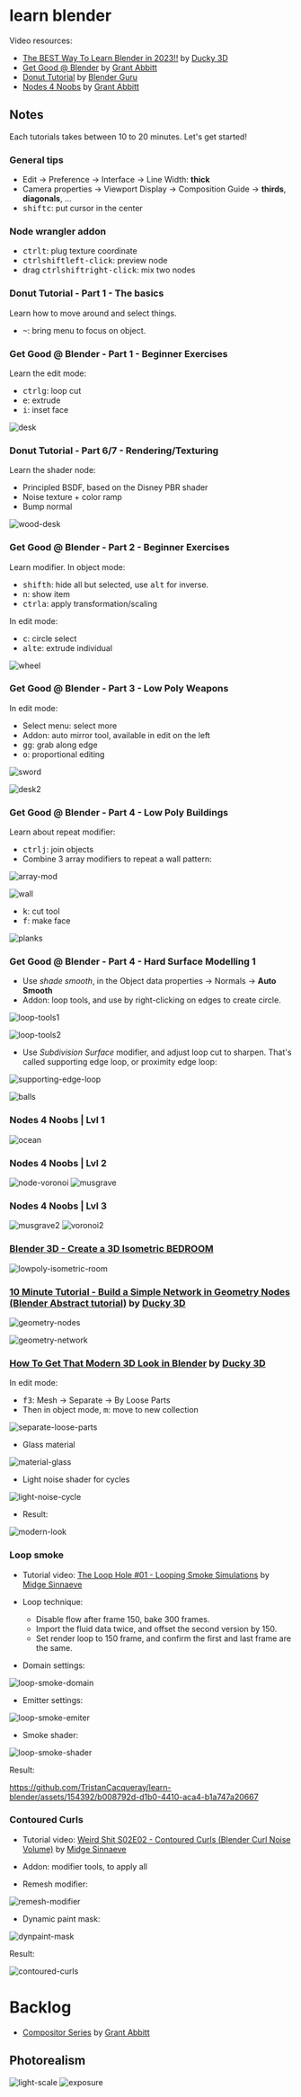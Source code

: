 # learn blender

Video resources:

- [The BEST Way To Learn Blender in 2023!!](https://www.youtube.com/watch?v=8K4AShjq-MU) by [Ducky 3D][d3]
- [Get Good @ Blender](https://www.youtube.com/playlist?list=PLn3ukorJv4vvv3ZpWJYvV5Tmvo7ISO-NN) by [Grant Abbitt][grabbitt]
- [Donut Tutorial](https://www.blenderguru.com/tutorials/2022/1/27/how-to-use-blender) by [Blender Guru](https://www.blenderguru.com)
- [Nodes 4 Noobs](https://www.youtube.com/playlist?list=PLn3ukorJv4vtnU_TaZob7QD6Q8d9C9Ki7) by [Grant Abbitt][grabbitt]

## Notes

Each tutorials takes between 10 to 20 minutes. Let's get started!

### General tips

- Edit -> Preference -> Interface -> Line Width: **thick**
- Camera properties -> Viewport Display -> Composition Guide -> **thirds**, **diagonals**, ...
- <kbd>shift</kbd><kbd>c</kbd>: put cursor in the center

### Node wrangler addon

- <kbd>ctrl</kbd><kbd>t</kbd>: plug texture coordinate
- <kbd>ctrl</kbd><kbd>shift</kbd><kbd>left-click</kbd>: preview node
- drag <kbd>ctrl</kbd><kbd>shift</kbd><kbd>right-click</kbd>: mix two nodes

### Donut Tutorial - Part 1 - The basics

Learn how to move around and select things.

- <kbd>~</kbd>: bring menu to focus on object.

### Get Good @ Blender - Part 1 - Beginner Exercises

Learn the edit mode:

- <kbd>ctrl</kbd><kbd>g</kbd>: loop cut
- <kbd>e</kbd>: extrude
- <kbd>i</kbd>: inset face

![desk](media/desk.png)

### Donut Tutorial - Part 6/7 - Rendering/Texturing

Learn the shader node:

- Principled BSDF, based on the Disney PBR shader
- Noise texture + color ramp
- Bump normal

![wood-desk](./media/wood-desk.png)


### Get Good @ Blender - Part 2 - Beginner Exercises

Learn modifier. In object mode:

- <kbd>shift</kbd><kbd>h</kbd>: hide all but selected, use <kbd>alt</kbd> for inverse.
- <kbd>n</kbd>: show item
- <kbd>ctrl</kbd><kbd>a</kbd>: apply transformation/scaling

In edit mode:

- <kbd>c</kbd>: circle select
- <kbd>alt</kbd><kbd>e</kbd>: extrude individual

![wheel](./media/wheel.png)

### Get Good @ Blender - Part 3 - Low Poly Weapons

In edit mode:

- Select menu: select more
- Addon: auto mirror tool, available in edit on the left
- <kbd>g</kbd><kbd>g</kbd>: grab along edge
- <kbd>o</kbd>: proportional editing

![sword](./media/sword.png)

![desk2](./media/desk2.png)


### Get Good @ Blender - Part 4 - Low Poly Buildings

Learn about repeat modifier:

- <kbd>ctrl</kbd><kbd>j</kbd>: join objects
- Combine 3 array modifiers to repeat a wall pattern:

![array-mod](./media/array-mod.png)

![wall](./media/wall.png)

- <kbd>k</kbd>: cut tool
- <kbd>f</kbd>: make face

![planks](./media/planks.png)


### Get Good @ Blender - Part 4 - Hard Surface Modelling 1

- Use *shade smooth*, in the Object data properties -> Normals -> **Auto Smooth**
- Addon: loop tools, and use by right-clicking on edges to create circle.

![loop-tools1](./media/loop-tools1.png)

![loop-tools2](./media/loop-tools2.png)


- Use *Subdivision Surface* modifier, and adjust loop cut to sharpen. That's called supporting edge loop, or proximity edge loop:

![supporting-edge-loop](./media/supporting-edge-loop.png)



![balls](./media/balls.png)


### Nodes 4 Noobs | Lvl 1

![ocean](./media/ocean.png)

### Nodes 4 Noobs | Lvl 2

![node-voronoi](./media/node-voronoi.png)
![musgrave](./media/musgrave.png)

### Nodes 4 Noobs | Lvl 3

![musgrave2](./media/musgrave2.png)
![voronoi2](./media/voronoi2.png)


### [Blender 3D - Create a 3D Isometric BEDROOM](https://www.youtube.com/watch?v=yCHT23A6aJA)

![lowpoly-isometric-room](./media/lowpoly-isometric-room.png)

### [10 Minute Tutorial - Build a Simple Network in Geometry Nodes (Blender Abstract tutorial)](https://www.youtube.com/watch?v=vcESjx01DdA) by [Ducky 3D][d3]

![geometry-nodes](./media/geometry-nodes.png)

![geometry-network](./media/geometry-network.png)


### [How To Get That Modern 3D Look in Blender](https://www.youtube.com/watch?v=eDTvDHIa7TE) by [Ducky 3D][d3]

In edit mode:

- <kbd>f3</kbd>: Mesh -> Separate -> By Loose Parts
- Then in object mode, <kbd>m</kbd>: move to new collection

![separate-loose-parts](./media/separate-loose-parts.png)

- Glass material

![material-glass](./media/material-glass.png)

- Light noise shader for cycles

![light-noise-cycle](./media/light-noise-cycle.png)

- Result:

![modern-look](./media/modern-look.png)

### Loop smoke

- Tutorial video: [The Loop Hole #01 - Looping Smoke Simulations](https://www.youtube.com/watch?v=EJkX83giWlg) by [Midge Sinnaeve][mantissa.xyz]

- Loop technique:
  - Disable flow after frame 150, bake 300 frames.
  - Import the fluid data twice, and offset the second version by 150.
  - Set render loop to 150 frame, and confirm the first and last frame are the same.

- Domain settings:

![loop-smoke-domain](./media/loop-smoke-domain.png)

- Emitter settings:

![loop-smoke-emiter](./media/loop-smoke-emiter.png)

- Smoke shader:

![loop-smoke-shader](./media/loop-smoke-shader.png)

Result:

https://github.com/TristanCacqueray/learn-blender/assets/154392/b008792d-d1b0-4410-aca4-b1a747a20667

### Contoured Curls

- Tutorial video: [Weird Shit S02E02 - Contoured Curls (Blender Curl Noise Volume)](https://www.youtube.com/watch?v=w8jOBRMlaTU) by [Midge Sinnaeve][mantissa.xyz]

- Addon: modifier tools, to apply all

- Remesh modifier:

![remesh-modifier](./media/remesh-modifier.png)

- Dynamic paint mask:

![dynpaint-mask](./media/dynpaint-mask.png)

Result:

![contoured-curls](./media/contoured-curls.png)

# Backlog

- [Compositor Series](https://www.youtube.com/watch?v=M20P4tkNWLM&list=PLn3ukorJv4vvH9O2bE6I8c0rjcz3oot8G) by [Grant Abbitt][grabbitt]

## Photorealism

![light-scale](./media/light-scale.png)
![exposure](./media/exposure.png)


[grabbitt]: https://www.youtube.com/@grabbitt
[d3]: https://www.youtube.com/@TheDucky3D
[mantissa.xyz]: https://mantissa.xyz
